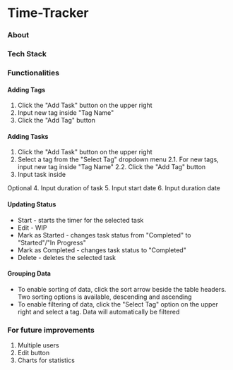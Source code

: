 # Time-Tracker
### About
### Tech Stack
### Functionalities
#### Adding Tags
1. Click the "Add Task" button on the upper right
2. Input new tag inside "Tag Name"
3. Click the "Add Tag" button

#### Adding Tasks
1. Click the "Add Task" button on the upper right
2. Select a tag from the "Select Tag" dropdown menu
  2.1. For new tags, input new tag inside "Tag Name"
  2.2. Click the "Add Tag" button
3. Input task inside 

Optional
4. Input duration of task
5. Input start date
6. Input duration date

#### Updating Status
* Start - starts the timer for the selected task
* Edit - WIP
* Mark as Started - changes task status from "Completed" to "Started"/"In Progress"
* Mark as Completed - changes task status to "Completed"
* Delete - deletes the selected task

#### Grouping Data
* To enable sorting of data, click the sort arrow beside the table headers. Two sorting options is available, descending and ascending
* To enable filtering of data, click the "Select Tag" option on the upper right and select a tag. Data will automatically be filtered

### For future improvements
1. Multiple users
2. Edit button
3. Charts for statistics

